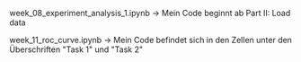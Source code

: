 week_08_experiment_analysis_1.ipynb -> Mein Code beginnt ab Part II: Load data

week_11_roc_curve.ipynb -> Mein Code befindet sich in den Zellen unter den Überschriften "Task 1" und "Task 2"
